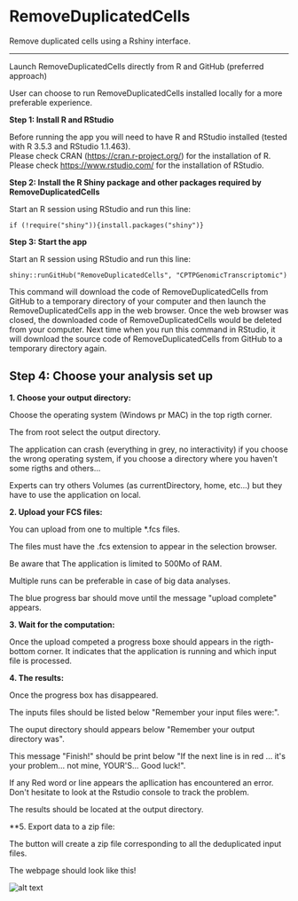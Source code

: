 RemoveDuplicatedCells
========
Remove duplicated cells using a Rshiny interface.

*****

Launch RemoveDuplicatedCells directly from R and GitHub (preferred approach)

User can choose to run RemoveDuplicatedCells installed locally for a more preferable experience.

**Step 1: Install R and RStudio**

Before running the app you will need to have R and RStudio installed (tested with R 3.5.3 and RStudio 1.1.463).  
Please check CRAN (<a href="https://cran.r-project.org/" target="_blank">https://cran.r-project.org/</a>) for the installation of R.  
Please check <a href="https://www.rstudio.com/" target="_blank">https://www.rstudio.com/</a> for the installation of RStudio.  

**Step 2: Install the R Shiny package and other packages required by RemoveDuplicatedCells**

Start an R session using RStudio and run this line:  
```
if (!require("shiny")){install.packages("shiny")}  
```

**Step 3: Start the app**  

Start an R session using RStudio and run this line:  
```
shiny::runGitHub("RemoveDuplicatedCells", "CPTPGenomicTranscriptomic")
```
This command will download the code of RemoveDuplicatedCells from GitHub to a temporary directory of your computer and then launch the RemoveDuplicatedCells app in the web browser. Once the web browser was closed, the downloaded code of RemoveDuplicatedCells would be deleted from your computer. Next time when you run this command in RStudio, it will download the source code of RemoveDuplicatedCells from GitHub to a temporary directory again. 


## Step 4: Choose your analysis set up  

**1. Choose your output directory:**

Choose the operating system (Windows pr MAC) in the top rigth corner.

The from root select the output directory.

The application can crash (everything in grey, no interactivity) if you choose the wrong operating system, if you choose a directory where you haven't some rigths and others...

Experts can try others Volumes (as currentDirectory, home, etc...) but they have to use the application on local.


**2. Upload your FCS files:**

You can upload from one to multiple \*.fcs files.

The files must have the .fcs extension to appear in the selection browser.

Be aware that The application is limited to 500Mo of RAM.

Multiple runs can be preferable in case of big data analyses.

The blue progress bar should move until the message \"upload complete\" appears.


**3. Wait for the computation:**

Once the upload competed a progress boxe should appears in the rigth-bottom corner. It indicates that the application is running and which input file is processed.


**4. The results:**

Once the progress box has disappeared.

The inputs files should be listed below \"Remember your input files were:\".

The ouput directory should appears below \"Remember your output directory was\".

This message \"Finish!\" should be print below \"If the next line is in red ... it's your problem... not mine, YOUR'S... Good luck!\".

If any Red word or line appears the apllication has encountered an error. Don't hesitate to look at the Rstudio console to track the problem.

The results should be located at the output directory.

**5. Export data to a zip file:

The button will create a zip file corresponding to all the deduplicated input files.

The webpage should look like this!

![alt text](https://github.com/CPTPGenomicTranscriptomic/RemoveDuplicatedCells/blob/master/RemoveDuplicatedCells_interface.png)
